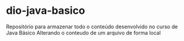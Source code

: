 # dio-java-basico
Repositório para armazenar todo o conteúdo desenvolvido no curso de Java Básico
Alterando o conteudo de um arquivo de forma local